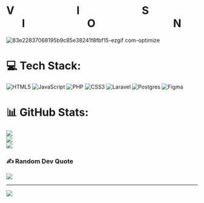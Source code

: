# V⠀⠀⠀⠀⠀⠀⠀⠀I⠀⠀⠀⠀⠀⠀⠀⠀S⠀⠀⠀⠀⠀⠀⠀⠀I⠀⠀⠀⠀⠀⠀⠀⠀O⠀⠀⠀⠀⠀⠀⠀⠀⠀⠀N
![83e22837068195b9c85e38241f8fbf15-ezgif com-optimize](https://github.com/Zavodsk0y/Zavodsk0y/assets/81346637/c551222c-0d96-4010-8258-e59239579b6d)

# 💻 Tech Stack:
![HTML5](https://img.shields.io/badge/html5-%23E34F26.svg?style=for-the-badge&logo=html5&logoColor=white) ![JavaScript](https://img.shields.io/badge/javascript-%23323330.svg?style=for-the-badge&logo=javascript&logoColor=%23F7DF1E) ![PHP](https://img.shields.io/badge/php-%23777BB4.svg?style=for-the-badge&logo=php&logoColor=white) ![CSS3](https://img.shields.io/badge/css3-%231572B6.svg?style=for-the-badge&logo=css3&logoColor=white) ![Laravel](https://img.shields.io/badge/laravel-%23FF2D20.svg?style=for-the-badge&logo=laravel&logoColor=white) ![Postgres](https://img.shields.io/badge/postgres-%23316192.svg?style=for-the-badge&logo=postgresql&logoColor=white) ![Figma](https://img.shields.io/badge/figma-%23F24E1E.svg?style=for-the-badge&logo=figma&logoColor=white)
# 📊 GitHub Stats:
![](https://github-readme-stats.vercel.app/api?username=Zavodsk0y&theme=tokyonight&hide_border=false&include_all_commits=true&count_private=true)<br/>
![](https://github-readme-streak-stats.herokuapp.com/?user=Zavodsk0y&theme=tokyonight&hide_border=false)<br/>
![](https://github-readme-stats.vercel.app/api/top-langs/?username=Zavodsk0y&theme=tokyonight&hide_border=false&include_all_commits=true&count_private=true&layout=compact)

### ✍️ Random Dev Quote
![](https://quotes-github-readme.vercel.app/api?type=horizontal&theme=tokyonight)

---
[![](https://visitcount.itsvg.in/api?id=Zavodsk0y&icon=0&color=6)](https://visitcount.itsvg.in)
